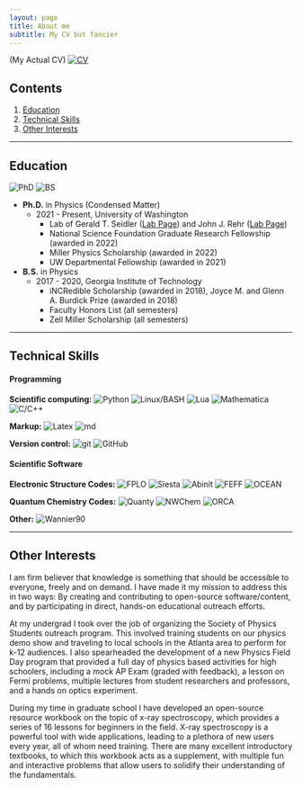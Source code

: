 ```yaml
---
layout: page
title: About me
subtitle: My CV but fancier
---
```


(My Actual CV)
[![CV](https://img.shields.io/badge/Download-my%20CV-lightgrey?style=for-the-badge)](https://docs.google.com/document/d/1kkstTDyYrDNx06LGMFckyitwLFeh-uIi/edit?usp=sharing&ouid=104204760268694891005&rtpof=true&sd=true)

## Contents

 1. [Education](#education)
 2. [Technical Skills](#technical-skills)
 3. [Other Interests](#other-interests)  

------
## Education
![PhD](https://img.shields.io/badge/Ph.D.-Physics%20(Condensed%20Matter)-blue?style=flat-square) ![BS](https://img.shields.io/badge/B.S.-Physics-blue?style=flat-square)
- **Ph.D.** in Physics (Condensed Matter)
  - 2021 - Present, University of Washington
    - Lab of Gerald T. Seidler ([Lab Page](http://faculty.washington.edu/seidler/index.html)) and John J. Rehr ([Lab Page](http://faculty.washington.edu/jjr/))
    - National Science Foundation Graduate Research Fellowship (awarded in 2022)
    - Miller Physics Scholarship (awarded in 2022)
    - UW Departmental Fellowship (awarded in 2021)
- **B.S.** in Physics
  - 2017 - 2020, Georgia Institute of Technology
    - iNCRedible Scholarship (awarded in 2018), Joyce M. and Glenn A. Burdick Prize (awarded in 2018)
    - Faculty Honors List (all semesters)  
    - Zell Miller Scholarship (all semesters)

------
## Technical Skills

#### Programming

**Scientific computing:** ![Python](https://img.shields.io/badge/Python-proficient-success) ![Linux/BASH](https://img.shields.io/badge/Linux/BASH-proficient-success) ![Lua](https://img.shields.io/badge/Lua-intermediate-green) ![Mathematica](https://img.shields.io/badge/Mathematica-intermediate-green) ![C/C++](https://img.shields.io/badge/C/C++-novice-yellow)

**Markup:** ![Latex](https://img.shields.io/badge/LaTex-proficient-success) ![md](https://img.shields.io/badge/markdown-proficient-success)

**Version control:** ![git](https://img.shields.io/badge/git-intermediate-green)
![GitHub](https://img.shields.io/badge/GitHub-intermediate-green)

#### Scientific Software

**Electronic Structure Codes:** ![FPLO](https://img.shields.io/badge/markdown-proficient-success) ![Siesta](https://img.shields.io/badge/Siesta-intermediate-green) ![Abinit](https://img.shields.io/badge/Abinit-intermediate-green) ![FEFF](https://img.shields.io/badge/FEFF-novice-yellow) ![OCEAN](https://img.shields.io/badge/OCEAN-novice-yellow)

**Quantum Chemistry Codes:** ![Quanty](https://img.shields.io/badge/Quanty-proficient-success) ![NWChem](https://img.shields.io/badge/NWChem-novice-yellow) ![ORCA](https://img.shields.io/badge/NWChem-novice-yellow)

**Other:** ![Wannier90](https://img.shields.io/badge/Wannier90-novice-yellow)

------
## Other Interests

I am firm believer that knowledge is something that should be accessible to everyone, freely and on demand. I have made it my mission to address this in two ways: By creating and contributing to open-source software/content, and by participating in direct, hands-on educational outreach efforts. 

At my undergrad I took over the job of organizing the Society of Physics Students outreach program. This involved training students on our physics demo show and traveling to local schools in the Atlanta area to perform for k-12 audiences. I also spearheaded the development of a new Physics Field Day program that provided a full day of physics based activities for high schoolers, including a mock AP Exam (graded with feedback), a lesson on Fermi problems, multiple lectures from student researchers and professors, and a hands on optics experiment.

During my time in graduate school I have developed an open-source resource workbook on the topic of x-ray spectroscopy, which provides a series of 16 lessons for beginners in the field. X-ray spectroscopy is a powerful tool with wide applications, leading to a plethora of new users every year, all of whom need training. There are many excellent introductory textbooks, to which this workbook acts as a supplement, with multiple fun and interactive problems that allow users to solidify their understanding of the fundamentals. 
